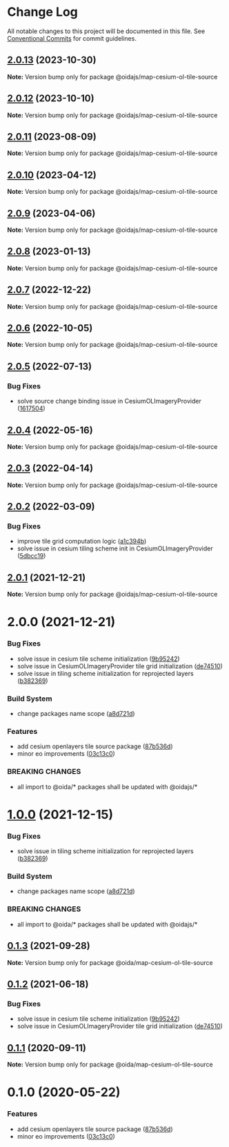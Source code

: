 # Change Log

All notable changes to this project will be documented in this file.
See [Conventional Commits](https://conventionalcommits.org) for commit guidelines.

## [2.0.13](https://gitlab.dev.eoss-cloud.it/frontend/oida/compare/@oidajs/map-cesium-ol-tile-source@2.0.12...@oidajs/map-cesium-ol-tile-source@2.0.13) (2023-10-30)

**Note:** Version bump only for package @oidajs/map-cesium-ol-tile-source

## [2.0.12](https://gitlab.dev.eoss-cloud.it/frontend/oida/compare/@oidajs/map-cesium-ol-tile-source@2.0.11...@oidajs/map-cesium-ol-tile-source@2.0.12) (2023-10-10)

**Note:** Version bump only for package @oidajs/map-cesium-ol-tile-source

## [2.0.11](https://gitlab.dev.eoss-cloud.it/frontend/oida/compare/@oidajs/map-cesium-ol-tile-source@2.0.10...@oidajs/map-cesium-ol-tile-source@2.0.11) (2023-08-09)

**Note:** Version bump only for package @oidajs/map-cesium-ol-tile-source

## [2.0.10](https://gitlab.dev.eoss-cloud.it/frontend/oida/compare/@oidajs/map-cesium-ol-tile-source@2.0.9...@oidajs/map-cesium-ol-tile-source@2.0.10) (2023-04-12)

**Note:** Version bump only for package @oidajs/map-cesium-ol-tile-source

## [2.0.9](https://gitlab.dev.eoss-cloud.it/frontend/oida/compare/@oidajs/map-cesium-ol-tile-source@2.0.8...@oidajs/map-cesium-ol-tile-source@2.0.9) (2023-04-06)

**Note:** Version bump only for package @oidajs/map-cesium-ol-tile-source

## [2.0.8](https://gitlab.dev.eoss-cloud.it/frontend/oida/compare/@oidajs/map-cesium-ol-tile-source@2.0.7...@oidajs/map-cesium-ol-tile-source@2.0.8) (2023-01-13)

**Note:** Version bump only for package @oidajs/map-cesium-ol-tile-source

## [2.0.7](https://gitlab.dev.eoss-cloud.it/frontend/oida/compare/@oidajs/map-cesium-ol-tile-source@2.0.6...@oidajs/map-cesium-ol-tile-source@2.0.7) (2022-12-22)

**Note:** Version bump only for package @oidajs/map-cesium-ol-tile-source

## [2.0.6](https://gitlab.dev.eoss-cloud.it/frontend/oida/compare/@oidajs/map-cesium-ol-tile-source@2.0.5...@oidajs/map-cesium-ol-tile-source@2.0.6) (2022-10-05)

**Note:** Version bump only for package @oidajs/map-cesium-ol-tile-source

## [2.0.5](https://gitlab.dev.eoss-cloud.it/frontend/oida/compare/@oidajs/map-cesium-ol-tile-source@2.0.4...@oidajs/map-cesium-ol-tile-source@2.0.5) (2022-07-13)

### Bug Fixes

- solve source change binding issue in CesiumOLImageryProvider ([1617504](https://gitlab.dev.eoss-cloud.it/frontend/oida/commit/16175048258e04caf48e6c909f4c286f0fc62aa1))

## [2.0.4](https://gitlab.dev.eoss-cloud.it/frontend/oida/compare/@oidajs/map-cesium-ol-tile-source@2.0.3...@oidajs/map-cesium-ol-tile-source@2.0.4) (2022-05-16)

**Note:** Version bump only for package @oidajs/map-cesium-ol-tile-source

## [2.0.3](https://gitlab.dev.eoss-cloud.it/frontend/oida/compare/@oidajs/map-cesium-ol-tile-source@2.0.2...@oidajs/map-cesium-ol-tile-source@2.0.3) (2022-04-14)

**Note:** Version bump only for package @oidajs/map-cesium-ol-tile-source

## [2.0.2](https://gitlab.dev.eoss-cloud.it/frontend/oida/compare/@oidajs/map-cesium-ol-tile-source@2.0.1...@oidajs/map-cesium-ol-tile-source@2.0.2) (2022-03-09)

### Bug Fixes

- improve tile grid computation logic ([a1c394b](https://gitlab.dev.eoss-cloud.it/frontend/oida/commit/a1c394b9d760fcfc83f9a66cb86c3b5efa18fa43))
- solve issue in cesium tiling scheme init in CesiumOLImageryProvider ([5dbcc19](https://gitlab.dev.eoss-cloud.it/frontend/oida/commit/5dbcc196b62b4f6395621817159bd53fc3ddd0ef))

## [2.0.1](https://gitlab.dev.eoss-cloud.it/frontend/oida/compare/@oidajs/map-cesium-ol-tile-source@2.0.0...@oidajs/map-cesium-ol-tile-source@2.0.1) (2021-12-21)

**Note:** Version bump only for package @oidajs/map-cesium-ol-tile-source

# 2.0.0 (2021-12-21)

### Bug Fixes

- solve issue in cesium tile scheme initialization ([9b95242](https://gitlab.dev.eoss-cloud.it/frontend/oida/commit/9b95242c7b50defd4173212f9e46e6a74b22be31))
- solve issue in CesiumOLImageryProvider tile grid initialization ([de74510](https://gitlab.dev.eoss-cloud.it/frontend/oida/commit/de74510bddf269194267e2de3b0a58c56d2da376))
- solve issue in tiling scheme initialization for reprojected layers ([b382369](https://gitlab.dev.eoss-cloud.it/frontend/oida/commit/b38236926507f252a6b0525b691bc90371399772))

### Build System

- change packages name scope ([a8d721d](https://gitlab.dev.eoss-cloud.it/frontend/oida/commit/a8d721db395a8a9f9c52808c5318c392096cc2a3))

### Features

- add cesium openlayers tile source package ([87b536d](https://gitlab.dev.eoss-cloud.it/frontend/oida/commit/87b536d7e284e950132c979054bf0225ee1bcd6b))
- minor eo improvements ([03c13c0](https://gitlab.dev.eoss-cloud.it/frontend/oida/commit/03c13c0f191de497608f0c746fa704151e57926e))

### BREAKING CHANGES

- all import to @oida/\* packages shall be updated with @oidajs/\*

# [1.0.0](https://gitlab.dev.eoss-cloud.it/frontend/oida/compare/@oida/map-cesium-ol-tile-source@0.1.3...@oidajs/map-cesium-ol-tile-source@1.0.0) (2021-12-15)

### Bug Fixes

- solve issue in tiling scheme initialization for reprojected layers ([b382369](https://gitlab.dev.eoss-cloud.it/frontend/oida/commit/b38236926507f252a6b0525b691bc90371399772))

### Build System

- change packages name scope ([a8d721d](https://gitlab.dev.eoss-cloud.it/frontend/oida/commit/a8d721db395a8a9f9c52808c5318c392096cc2a3))

### BREAKING CHANGES

- all import to @oida/\* packages shall be updated with @oidajs/\*

## [0.1.3](https://gitlab.dev.eoss-cloud.it/frontend/oida/compare/@oida/map-cesium-ol-tile-source@0.1.2...@oida/map-cesium-ol-tile-source@0.1.3) (2021-09-28)

**Note:** Version bump only for package @oida/map-cesium-ol-tile-source

## [0.1.2](https://gitlab.dev.eoss-cloud.it/frontend/oida/compare/@oida/map-cesium-ol-tile-source@0.1.1...@oida/map-cesium-ol-tile-source@0.1.2) (2021-06-18)

### Bug Fixes

- solve issue in cesium tile scheme initialization ([9b95242](https://gitlab.dev.eoss-cloud.it/frontend/oida/commit/9b95242c7b50defd4173212f9e46e6a74b22be31))
- solve issue in CesiumOLImageryProvider tile grid initialization ([de74510](https://gitlab.dev.eoss-cloud.it/frontend/oida/commit/de74510bddf269194267e2de3b0a58c56d2da376))

## [0.1.1](https://gitlab.dev.eoss-cloud.it/frontend/oida/compare/@oida/map-cesium-ol-tile-source@0.1.0...@oida/map-cesium-ol-tile-source@0.1.1) (2020-09-11)

**Note:** Version bump only for package @oida/map-cesium-ol-tile-source

# 0.1.0 (2020-05-22)

### Features

- add cesium openlayers tile source package ([87b536d](https://gitlab.dev.eoss-cloud.it/frontend/oida/commit/87b536d7e284e950132c979054bf0225ee1bcd6b))
- minor eo improvements ([03c13c0](https://gitlab.dev.eoss-cloud.it/frontend/oida/commit/03c13c0f191de497608f0c746fa704151e57926e))
